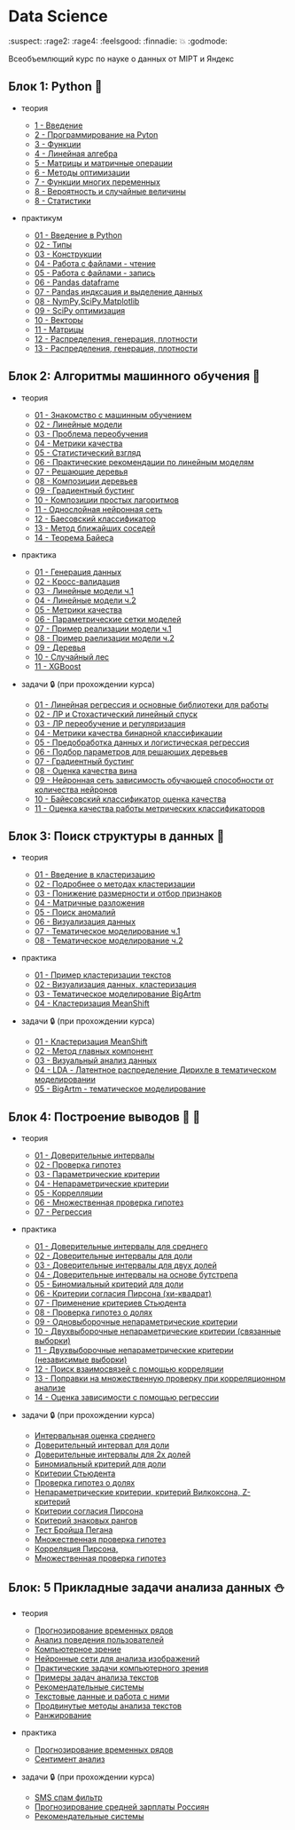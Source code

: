 # Data Science
:suspect: :rage2: :rage4: :feelsgood: :finnadie: :boom:  :godmode:
<P> Всеобъемлющий курс по науке о данных от MIPT и Яндекс

## Блок 1: Python :snake:

- теория
    - [1 - Введение](CH1/books/1_Vvedenie.pdf)
    - [2 - Программирование на Pyton](CH1/books/2_Programmirovanie-na-Python.pdf)
    - [3 - Функции](CH1/books/3_функции.pdf)
    - [4 - Линейная алгебра](CH1/books/4_линейная_алгебра.pdf)
    - [5 - Матрицы и матричные операции](CH1/books/5_Матрицы_и_матричные_операции.pdf)
    - [6 - Методы оптимизации](CH1/books/6_Методы_оптимизации.pdf)
    - [7 - Функции многих переменных](CH1/books/7_функции_многих_переменных.pdf)
    - [8 - Вероятность и случайные величины](CH1/books/8_Вероятность_и_случайные_величины.pdf)
  - [8 - Статистики](CH1/books/9_Статистики.pdf)

- практикум

    - [01 - Введение в Python](CH1/templates/1_introduction_to_ipython.ipynb)
    - [02 - Типы](CH1/templates/2_Types-in-Python.ipynb)
    - [03 - Конструкции](CH1/templates/3_Constructions-in-Python.ipynb)
    - [04 - Работа с файлами - чтение](CH1/templates/4_0_ipython_files_data_reading.ipynb)
    - [05 - Работа с файлами - запись ](CH1/templates/5_ipython_files_data_writing.ipynb)
    - [06 - Pandas dataframe](CH1/templates/6_0_pandas_dataframe.ipynb)
    - [07 - Pandas индксация и выделение данных](CH1/templates/7_0_pandas_indexing_selection.ipynb)
    - [08 - NymPy,SciPy,Matplotlib](CH1/templates/8_NumPy_-SciPy_-Matplotlib-intro.ipynb)
    - [09 - SciPy оптимизация](CH1/templates/9_SciPy-Optimization.ipynb)
    - [10 - Векторы](CH1/templates/10_vector_operations.ipynb)
    - [11 - Матрицы](CH1/templates/11_matrix_operations.ipynb)
    - [12 - Распределения, генерация, плотности](CH1/templates/12_statistics_and_variables.ipynb)
    - [13 - Распределения, генерация, плотности](CH1/templates/13_sample_distribution_evaluation.ipynb)


## Блок 2: Алгоритмы машинного обучения :hammer:

- теория
    - [01 - Знакомство с машинным обучением](CH2/books/1_znakomstvo-s-machinym-obucheniem-Slides.pdf)
    - [02 - Линейные модели](CH2/books/2_lineynye-modeli-Slides.pdf)
    - [03 - Проблема переобучения](CH2/books/3_problema-pereobucheniya-Slides.pdf)
    - [04 - Метрики качества](CH2/books/4_metriki-Slides.pdf)
    - [05 - Статистический взгляд](CH2/books/5_statisticheskij_vzgljad.pdf)
    - [06 - Практические рекомендации по линейным моделям](CH2/books/6_Prakticheskii_rekomendacii_po_linejnym_modeljam-Slides.pdf)
    - [07 - Решающие деревья](CH2/books/7_reshaushie-derevya-Slides.pdf)
    - [08 - Композиции деревьев](CH2/books/8_composici-dereviev-Slides.pdf)
    - [09 - Градиентный бустинг](CH2/books/9_xgboost.pdf)
    - [10 - Композиции простых лагоритмов](CH2/books/10_boosting-Slides.pdf)
    - [11 - Однослойная нейронная сеть](CH2/books/11_neural-Slides.pdf)
    - [12 - Баесовский классификатор ](CH2/books/12_bayes-classification-Slides.pdf)
    - [13 - Метод ближайших соседей](CH2/books/13_knn-Slides.pdf)
    - [14 - Теорема Байеса](CH2/books/14_bayes-theorem-Slides.pdf)

- практика
    - [01 - Генерация данных](CH2/templates/01_sklearn.datasets.ipynb)
    - [02 - Кросс-валидация](CH2/templates/02_sklearn.cross_validation.ipynb)
    - [03 - Линейные модели ч.1](CH2/templates/03_sklearn.linear_model_part1.ipynb)
    - [04 - Линейные модели ч.2](CH2/templates/04_sklearn.linear_model_part2.ipynb)
    - [05 - Метрики качества](CH2/templates/05_sklearn.metrics.ipynb)
    - [06 - Параметрические сетки моделей](CH2/templates/06_sklearn.grid_search.ipynb)
    - [07 - Пример реализации модели ч.1](CH2/templates/07_sklearn.case_part1.ipynb)
    - [08 - Пример раелизации модели ч.2](CH2/templates/08_sklearn.case_part2.ipynb)
    - [09 - Деревья](CH2/templates/09_sklearn.decision_trees.ipynb)
    - [10 - Случайный лес](CH2/templates/10_sklearn.random_forest.ipynb)
    - [11 - XGBoost](CH2/templates/11_sklearn.rf_vs_gb.ipynb)

- задачи :lock: (при прохождении курса)
    - [01 - Линейная регрессия и основные библиотеки для работы](CH2/homework/01/code.ipynb)
    - [02 - ЛР и Стохастический линейный спуск](CH2/homework/02/PA_linreg_stochastic_grad_descent1.ipynb)
    - [03 - ЛР переобучение и регуляризация](CH2/homework/03/newOverfittingTask.ipynb)
    - [04 - Метрики качества бинарной классификации](CH2/homework/04/MetricsPA.ipynb)
    - [05 - Предобработка данных и логистическая регрессия](CH2/homework/05/Preprocessing_LR.ipynb)
    - [06 - Подбор параметров для решающих деревьев](CH2/homework/06/homework-6.ipynb)
    - [07 - Градиентный бустинг](CH2/homework/07/xgbost-csore.ipynb)
    - [08 - Оценка качества вина](CH2/homework/08/quality_wine.ipynb)
    - [09 - Нейронная сеть зависимость обучающей способности от количества нейронов](CH2/homework/08/task_nn.ipynb)
    - [10 - Байесовский классификатор оценка качества](CH2/homework/09/bayes.ipynb)
    - [11 - Оценка качества работы метрических классификаторов](CH2/homework/10/Untitled.ipynb)


## Блок 3: Поиск структуры в данных :octopus:

- теория
    - [01 -  Введение в кластеризацию](CH3/books/1.1.Vvedenie_v_klasterizatsiyu.pdf)
    - [02 - Подробнее о методах кластеризации](CH3/books/1.2.Podrobnee_o_metodah_klasterizatsii.pdf)
    - [03 - Понижение размерности и отбор признаков](CH3/books/2.1.Ponizhenie_razmernosti_i_otbor_priznakov.pdf)
    - [04 - Матричные разложения](CH3/books/2.2.Matrichnyye_razlozheniya.pdf)
    - [05 - Поиск аномалий](CH3/books/3.1.Poisk_anomaliy.pdf)
    - [06 - Визуализация данных](CH3/books/3.2.Vizualizatsiya_dannyh.pdf)
    - [07 - Тематическое моделирование ч.1](CH3/books/4.1.Tematicheskoye_modelirovanie_1.pdf)
    - [08 - Тематическое моделирование ч.2](CH3/books/4.2.Tematicheskoye_modelirovanie_2.pdf)

- практика
    - [01 - Пример кластеризации текстов](CH3/templates/1_TextsClusteringExample.ipynb)
    - [02 - Визуализация данных, кластеризация](CH3/templates/2_sklearn.data_visualization.ipynb)
    - [03 - Тематическое моделирование BigArtm](CH3/templates/BigARTM.ipynb)
    - [04 - Кластеризация MeanShift](CH3/templates/MeanShift.ipynb)

- задачи :lock: (при прохождении курса)
    - [01 - Кластеризация MeanShift](CH3/homeworks/01/MeanShift.ipynb)
    - [02 - Метод главных компонент](CH3/homeworks/02/1_PCA.ipynb)
    - [03 - Визуальный анализ данных](CH3/homeworks/03/VisualizationPeerReview.ipynb)
    - [04 - LDA - Латентное распределение Дирихле в тематическом моделировании](CH3/homeworks/04/CookingLDA_PA.ipynb)
    - [05 - BigArtm - тематическое моделирование](CH3/homeworks/05/PostnaukaPeerReview.ipynb)

## Блок 4: Построение выводов :hear_no_evil: :gun:

- теория
    - [01 - Доверительные интервалы](CH4/books/1.2.Doveritel_nye_intervaly.pdf)
    - [02 - Проверка гипотез](CH4/books/1.3.Proverka_gipotez.pdf)
    - [03 - Параметрические критерии](CH4/books/2.2.Parametricheskie_kriterii.pdf)
    - [04 - Непараметрические критерии](CH4/books/2.3.Neparametricheskie_kriterii.pdf)
    - [05 - Коррелляции](CH4/books/3.2.Korrelyacii.pdf)
    - [06 - Множественная проверка гипотез](CH4/books/3.3.Mnozhestvennaya_proverka_gipotez.pdf)
    - [07 - Регрессия](CH4/books/CH4/books/3.4.Regressiya.pdf)

- практика
    - [01 - Доверительные интервалы для среднего](CH4/templates/01_stat.mean_conf_int.ipynb)
    - [02 - Доверительные интервалы для доли](CH4/templates/02_stat.proporion_conf_int.ipynb)
    - [03 - Доверительные интервалы для двух долей](CH4/templates/03_stat.two_proporions_conf_int_upd.ipynb)
    - [04 - Доверительные интервалы на основе бутстрепа](CH4/templates/04_stat.bootstrap_intervals.ipynb)
    - [05 - Биномиальный критерий для доли](CH4/templates/05_stat.binomial_test.ipynb)
    - [06 - Критерии согласия Пирсона (хи-квадрат)](CH4/templates/06_stat.hi2_test.ipynb)
    - [07 - Применение критериев Стьюдента](CH4/templates/07_stat.student_tests.ipynb)
    - [08 - Проверка гипотез о долях](CH4/templates/08_stat.two_proportions_diff_test.ipynb)
    - [09 - Одновыборочные непараметрические критерии](CH4/templates/09_stat.non_parametric_tests_1sample.ipynb)
    - [10 - Двухвыборочные непараметрические критерии (связанные выборки)](CH4/templates/10_stat.non_parametric_tests_rel.ipynb)
    - [11 - Двухвыборочные непараметрические критерии (независимые выборки)](CH4/templates/11_stat.non_parametric_tests_ind.ipynb)
    - [12 - Поиск взаимосвязей с помощью корреляции](CH4/templates/12_stat.correlation.ipynb)
    - [13 - Поправки на множественную проверку при корреляционном анализе](CH4/templates/13_stat.multiple_hypothesis_testing.ipynb)
    - [14 - Оценка зависимости с помощью регрессии](CH4/templates/14_stat.regression.ipynb)

-  задачи :lock: (при прохождении курса)
    - [Интервальная оценка среднего](CH4/homeworks/01.ipynb)
    - [Доверительный интервал для доли](CH4/homeworks/02.ipynb)
    - [Доверительные интервалы для 2х долей](CH4/homeworks/13.ipynb)
    - [Биномиальный критерий для доли](CH4/homeworks/03.ipynb)
    - [Критерии Стьюдента](CH4/homeworks/04.ipynb)
    - [Проверка гипотез о долях](CH4/homeworks/05.ipynb)
    - [Непараметрические критерии, критерий Вилкоксона, Z- критерий](CH4/homeworks/06.ipynb)
    - [Критерии согласия Пирсона](CH4/homeworks/07.ipynb)
    - [Критерий знаковых рангов](CH4/homeworks/08.ipynb)
    - [Тест Бройша Пегана](CH4/homeworks/09.ipynb)
    - [Множественная проверка гипотез](CH4/homeworks/10.ipynb)
    - [Корреляция Пирсона, ](CH4/homeworks/11.ipynb)
    - [Множественная проверка гипотез](CH4/homeworks/12.ipynb)

## Блок: 5 Прикладные задачи анализа данных :snowman:

- теория
    - [Прогнозирование временных рядов](CH5/books/1_1_Prognozirovanie-vremennyh-ryadov.pdf)
    - [Анализ поведения пользователей](CH5/books/1_2_Analiz-povedeniya-pol_zovatelej.rar)
    - [Компьютерное зрение](CH5/books/2_1_Komp_yuternoe-zrenie.pdf)
    - [Нейронные сети для анализа изображений](CH5/books/2-2.Nejronnye-seti-dlya-analiza-izobrazhenij.pdf)
    - [Практические задачи компьютерного зрения](CH5/books/2-3.Prakticheskie-zadachi-komp_yuternogo-zreniya.pdf)
    - [Примеры задач анализа текстов](CH5/books/3-3.-Primery-zadach-analiza-tekstov.rar)
    - [Рекомендательные системы](CH5/books/4-2.-Rekomendatel_nye-sistemy.rar)
    - [Текстовые данные и работа с ними](CH5/books/week3_lesson1.pdf)
    - [Продвинутые методы анализа текстов](CH5/books/week3_lesson2.pdf)
    - [Ранжирование](CH5/books/week4_lesson1.pdf)

- практика
    - [Прогнозирование временных рядов](CH5/templates/wines.ipynb)
    - [Сентимент анализ](CH5/templates/SimpleSentiment.ipynb)

- задачи :lock: (при прохождении курса)
    - [SMS спам фильтр](CH5/homeworks/SMSSpamFilter.ipynb)
    - [Прогнозирование средней зарплаты Россиян](CH5/homeworks/time-line-predictions.ipynb)
    - [Рекомендательные системы](CH5/homeworks/Рекомендателльные_системы_v_3_1_.ipynb)
